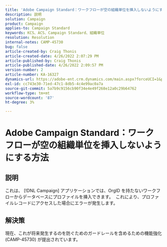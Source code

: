 ```yaml
---
title: 'Adobe Campaign Standard：ワークフローが空の組織単位を挿入しないようにする方法'
description: 説明
solution: Campaign
product: Campaign
applies-to: Campaign Standard
keywords: KCS、ACS、Campaign Standard、組織単位
resolution: Resolution
internal-notes: CAMP-45730
bug: false
article-created-by: Craig Thonis
article-created-date: 4/26/2022 2:07:29 PM
article-published-by: Craig Thonis
article-published-date: 4/26/2022 2:09:57 PM
version-number: 2
article-number: KA-16327
dynamics-url: https://adobe-ent.crm.dynamics.com/main.aspx?forceUCI=1&pagetype=entityrecord&etn=knowledgearticle&id=42330533-6ac5-ec11-a7b6-0022480a138b
exl-id: cc743e30-71ed-47c1-8db5-4c4e99ac0a7a
source-git-commit: 5a7b9c9156cb90f34e4e49f268e12a0c29b64762
workflow-type: tm+mt
source-wordcount: '87'
ht-degree: 3%

---
```


# Adobe Campaign Standard：ワークフローが空の組織単位を挿入しないようにする方法

## 説明


これは、 [!DNL Campaign] アプリケーションでは、OrgID を持たないワークフローからデータベースにプロファイルを挿入できます。  これにより、プロファイルレコードにアクセスした場合にエラーが発生します。


## 解決策


現在、これが将来発生するのを防ぐためのガードレールを含めるための機能強化 (CAMP-45730) が提出されています。
